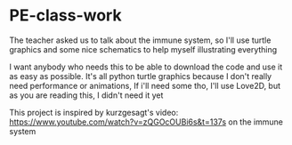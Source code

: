 # PE-class-work
The teacher asked us to talk about the immune system, so I'll use turtle graphics and some nice schematics to help myself illustrating everything

I want anybody who needs this to be able to download the code and use it as easy as possible.
It's all python turtle graphics because I don't really need performance or animations, If i'll need some tho, I'll use Love2D, but as you are reading this, I didn't need it yet

This project is inspired by kurzgesagt's video: https://www.youtube.com/watch?v=zQGOcOUBi6s&t=137s on the immune system

